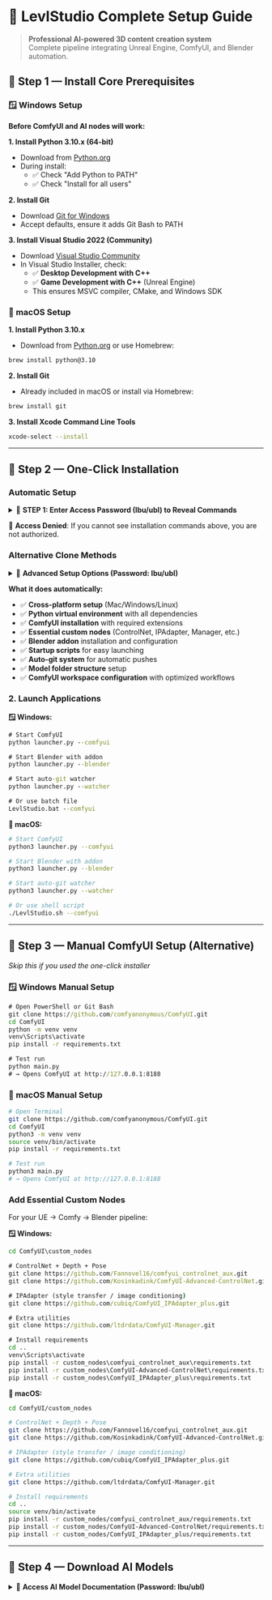 # 🚀 LevlStudio Complete Setup Guide

> **Professional AI-powered 3D content creation system**  
> Complete pipeline integrating Unreal Engine, ComfyUI, and Blender automation.

## **🔹 Step 1 — Install Core Prerequisites**

### **🪟 Windows Setup**

**Before ComfyUI and AI nodes will work:**

**1. Install Python 3.10.x (64-bit)**
- Download from [Python.org](https://www.python.org/downloads/)
- During install:
  - ✅ Check "Add Python to PATH"
  - ✅ Check "Install for all users"

**2. Install Git**
- Download [Git for Windows](https://git-scm.com/download/win)
- Accept defaults, ensure it adds Git Bash to PATH

**3. Install Visual Studio 2022 (Community)**
- Download [Visual Studio Community](https://visualstudio.microsoft.com/vs/community/)
- In Visual Studio Installer, check:
  - ✅ **Desktop Development with C++**
  - ✅ **Game Development with C++** (Unreal Engine)
  - This ensures MSVC compiler, CMake, and Windows SDK

### **🍎 macOS Setup**

**1. Install Python 3.10.x**
- Download from [Python.org](https://www.python.org/downloads/) or use Homebrew:
```bash
brew install python@3.10
```

**2. Install Git**
- Already included in macOS or install via Homebrew:
```bash
brew install git
```

**3. Install Xcode Command Line Tools**
```bash
xcode-select --install
```

---

## **🔹 Step 2 — One-Click Installation**

### **Automatic Setup**
<details>
<summary>🔐 <strong>STEP 1: Enter Access Password (Ibu/ubI) to Reveal Commands</strong></summary>

```bash
# Clone the repository
git clone git@github.com:borngifted/LevlStudio_Project.git
cd LevlStudio_Project

# Windows
python install_levlstudio.py

# macOS/Linux  
python3 install_levlstudio.py
```

> ✅ **Access Granted**: Installation commands revealed.

</details>

🛑 **Access Denied**: If you cannot see installation commands above, you are not authorized.

### **Alternative Clone Methods**

<details>
<summary>🔐 <strong>Advanced Setup Options (Password: Ibu/ubI)</strong></summary>

**🪟 Windows (Multiple Options):**
```cmd
# Option 1: SSH (Recommended)
git clone git@github.com:borngifted/LevlStudio_Project.git

# Option 2: HTTPS
git clone https://github.com/borngifted/LevlStudio_Project.git

# Option 3: GitHub Desktop
# - Download GitHub Desktop from https://desktop.github.com/
# - Click "Clone from GitHub" and enter repository URL
# - Navigate to folder and run installer
```

**🍎 macOS (Multiple Options):**
```bash
# Option 1: SSH (Recommended)
git clone git@github.com:borngifted/LevlStudio_Project.git

# Option 2: HTTPS
git clone https://github.com/borngifted/LevlStudio_Project.git

# Option 3: GitHub Desktop
# - Download GitHub Desktop from https://desktop.github.com/
# - Click "Clone from GitHub" and enter repository URL
# - Navigate to folder and run installer

# Option 4: Homebrew Git
brew install git
git clone git@github.com:borngifted/LevlStudio_Project.git
```

</details>

**What it does automatically:**
- ✅ **Cross-platform setup** (Mac/Windows/Linux)
- ✅ **Python virtual environment** with all dependencies
- ✅ **ComfyUI installation** with required extensions
- ✅ **Essential custom nodes** (ControlNet, IPAdapter, Manager, etc.)
- ✅ **Blender addon** installation and configuration
- ✅ **Startup scripts** for easy launching
- ✅ **Auto-git system** for automatic pushes
- ✅ **Model folder structure** setup
- ✅ **ComfyUI workspace configuration** with optimized workflows

### **2. Launch Applications**

**🪟 Windows:**
```cmd
# Start ComfyUI
python launcher.py --comfyui

# Start Blender with addon
python launcher.py --blender

# Start auto-git watcher
python launcher.py --watcher

# Or use batch file
LevlStudio.bat --comfyui
```

**🍎 macOS:**
```bash
# Start ComfyUI
python3 launcher.py --comfyui

# Start Blender with addon
python3 launcher.py --blender

# Start auto-git watcher
python3 launcher.py --watcher

# Or use shell script
./LevlStudio.sh --comfyui
```

---

## **🔹 Step 3 — Manual ComfyUI Setup (Alternative)**

*Skip this if you used the one-click installer*

### **🪟 Windows Manual Setup**
```cmd
# Open PowerShell or Git Bash
git clone https://github.com/comfyanonymous/ComfyUI.git
cd ComfyUI
python -m venv venv
venv\Scripts\activate
pip install -r requirements.txt

# Test run
python main.py
# → Opens ComfyUI at http://127.0.0.1:8188
```

### **🍎 macOS Manual Setup**
```bash
# Open Terminal
git clone https://github.com/comfyanonymous/ComfyUI.git
cd ComfyUI
python3 -m venv venv
source venv/bin/activate
pip install -r requirements.txt

# Test run
python3 main.py
# → Opens ComfyUI at http://127.0.0.1:8188
```

### **Add Essential Custom Nodes**

For your UE → Comfy → Blender pipeline:

**🪟 Windows:**
```cmd
cd ComfyUI\custom_nodes

# ControlNet + Depth + Pose
git clone https://github.com/Fannovel16/comfyui_controlnet_aux.git
git clone https://github.com/Kosinkadink/ComfyUI-Advanced-ControlNet.git

# IPAdapter (style transfer / image conditioning)
git clone https://github.com/cubiq/ComfyUI_IPAdapter_plus.git

# Extra utilities
git clone https://github.com/ltdrdata/ComfyUI-Manager.git

# Install requirements
cd ..
venv\Scripts\activate
pip install -r custom_nodes\comfyui_controlnet_aux\requirements.txt
pip install -r custom_nodes\ComfyUI-Advanced-ControlNet\requirements.txt
pip install -r custom_nodes\ComfyUI_IPAdapter_plus\requirements.txt
```

**🍎 macOS:**
```bash
cd ComfyUI/custom_nodes

# ControlNet + Depth + Pose
git clone https://github.com/Fannovel16/comfyui_controlnet_aux.git
git clone https://github.com/Kosinkadink/ComfyUI-Advanced-ControlNet.git

# IPAdapter (style transfer / image conditioning)
git clone https://github.com/cubiq/ComfyUI_IPAdapter_plus.git

# Extra utilities
git clone https://github.com/ltdrdata/ComfyUI-Manager.git

# Install requirements
cd ..
source venv/bin/activate
pip install -r custom_nodes/comfyui_controlnet_aux/requirements.txt
pip install -r custom_nodes/ComfyUI-Advanced-ControlNet/requirements.txt
pip install -r custom_nodes/ComfyUI_IPAdapter_plus/requirements.txt
```

---

## **🔹 Step 4 — Download AI Models**

<details>
<summary>🔐 <strong>Access AI Model Documentation (Password: Ibu/ubI)</strong></summary>

### **Create Model Folders**
Make these folders inside `ComfyUI/models/`:
- `checkpoints/` → base models (SD1.5, SDXL .safetensors)
- `controlnet/` → depth, openpose, canny models
- `ipadapter/` → IP-Adapter weights
- `clip_vision/` → CLIP vision models
- `diffusers/` → diffusion models

### **Essential Model Downloads**

**1. Base Checkpoints** (Download from [HuggingFace](https://huggingface.co) → `models/checkpoints/`):
- `sdxl_base_1.0.safetensors` → SDXL base model
- `sd_xl_refiner_1.0.safetensors` → SDXL refiner
- `WAN-FUN.safetensors` → Frame consistency model

**2. ControlNet Models** (→ `models/controlnet/`):
- `depth_anything_v2_vitg_fp32.safetensors` → Depth control
- `dwpose_model.pth` → Pose detection
- `canny_edge_fp16.safetensors` → Edge detection
- `control_sd15_openpose.pth` → OpenPose control

**3. IPAdapter Models** (→ `models/ipadapter/`):
- `ip-adapter_sd15.safetensors` → Style transfer
- `ip-adapter-plus_sd15.safetensors` → Enhanced style control

**4. CLIP Vision** (→ `models/clip_vision/`):
- `CLIP-ViT-H-14-laion2B-s32B-b79K.safetensors`

### **Quick Model Download Script**

**🪟 Windows:**
```cmd
# Create model directories
mkdir ComfyUI\models\checkpoints
mkdir ComfyUI\models\controlnet
mkdir ComfyUI\models\ipadapter
mkdir ComfyUI\models\clip_vision

echo Download models from HuggingFace and place in respective folders
echo See documentation for specific model links
```

**🍎 macOS:**
```bash
# Create model directories
mkdir -p ComfyUI/models/{checkpoints,controlnet,ipadapter,clip_vision}

echo "Download models from HuggingFace and place in respective folders"
echo "See documentation for specific model links"
```

---

## 🎮 **Unreal Engine → ComfyUI Integration**

### **🔹 Step 5 — Connect Unreal → ComfyUI**

**Complete Automated Workflow:**

```mermaid
graph LR
    A[UE5 Sequence] --> B[Movie Render Queue]
    B --> C[PNG/EXR Frames]
    C --> D[Watched Folder]
    D --> E[ComfyUI Processing]
    E --> F[Triple ControlNet]
    F --> G[Stylized Output]
    G --> H[UE5/Blender Import]
```

**Workflow Steps:**

**1. Render from Unreal Engine**
- Use **Movie Render Queue** for frame sequences
- Export as `.png` or `.exr` files
- Save to watched folder: `C:\ComfyPipeline\frames_in` (Windows) or `~/ComfyPipeline/frames_in` (Mac)

**2. ComfyUI Processing**
- Load your workflow graph in ComfyUI
- **Load Images** → **Depth/ControlNet Preprocessors**:
  - DWOpenPose (pose detection)
  - DepthAnything (depth mapping)
  - PyraCanny (edge detection)
- **Combine into ApplyControlNet**
- **Feed into model checkpoint** (WAN-FUN or SDXL)
- **Output to Save Images** → `frames_out` folder

**3. Re-import Processed Frames**
- Import `frames_out` sequence back into Unreal or Blender
- Use for final compositing or VFX shots

### **Automated Bridge Setup**

**1. Start the Bridge**

**🪟 Windows:**
```cmd
# Start ComfyUI automatically and watch for UE5 exports
python unreal_comfyui_bridge.py --start-comfyui --watch
```

**🍎 macOS:**
```bash
# Start ComfyUI automatically and watch for UE5 exports
python3 unreal_comfyui_bridge.py --start-comfyui --watch
```

**2. Create Unreal Python Script**

**🪟 Windows:**
```cmd
# Generate Unreal Engine integration script
python unreal_comfyui_bridge.py --create-ue-script
```

**🍎 macOS:**
```bash
# Generate Unreal Engine integration script
python3 unreal_comfyui_bridge.py --create-ue-script
```

**3. In Unreal Engine**
```python
# Use the generated script in UE5 Python console
exec(open('UE_Content_Python/levlstudio_bridge.py').read())

# Export sequence for ComfyUI processing
bridge = LevlStudioUnrealBridge()
bridge.export_sequence_for_comfyui("my_sequence", my_level_sequence)
```

### **Automatic Processing**
1. **UE5 exports** sequence to `UnrealBridge/outbox/`
2. **Bridge detects** new sequence automatically
3. **ComfyUI processes** with triple-ControlNet workflow
4. **Stylized frames** saved to ComfyUI output
5. **Optional**: Auto-import back to UE5

---

## **🔹 Step 6 — Connect Blender (Optional Polishing)**

### **Post-Processing Pipeline**
You can pipe the `frames_out` into Blender for advanced compositing:

**1. Import Processed Sequence**
- Load frames as **Image Sequence Texture** on a plane
- Use in **Compositor** for additional VFX
- Combine with 3D elements for mixed reality shots

**2. Blender Workflow**
```bash
# 🪟 Windows
python launcher.py --blender

# 🍎 macOS
python3 launcher.py --blender
```

**3. Compositor Setup**
- **Input → Image Sequence** (load your `frames_out`)
- **Add nodes:** Color Correction, Blur, Glare, etc.
- **Output → File Output** for final render

---

## **🔹 Step 7 — Automations & Workflow Management**

### **ComfyUI Manager**
- Use **ComfyUI Manager** (in UI under "Manager" tab)
- Install/update nodes automatically
- Browse and install community workflows

### **Workflow JSON Scripting**
- Use Claude + ChatGPT to generate workflow JSON graphs
- Save as `.json` files and drag into ComfyUI
- Version control workflows with Git

### **Auto-Processing Setup**

**🪟 Windows:**
```cmd
# Start auto-watcher for continuous processing
python launcher.py --watcher

# Or start all services
LevlStudio.bat --all
```

**🍎 macOS:**
```bash
# Start auto-watcher for continuous processing
python3 launcher.py --watcher

# Or start all services
./LevlStudio.sh --all
```

### **File Organization**
```
ComfyPipeline/
├── frames_in/          # UE5 exports here
│   ├── sequence_001/
│   └── sequence_002/
├── frames_out/         # ComfyUI outputs here
│   ├── stylized_001/
│   └── stylized_002/
└── workflows/          # JSON workflow files
    ├── ue5_stylize.json
    └── depth_control.json
```

---

## **✅ Complete Pipeline Verification**

### **Full Workflow Test: UE5 → Stylized Video**

**1. Export from UE5**
- Use **Movie Render Queue**
- Export to `ComfyPipeline/frames_in/test_sequence/`
- Fixed frame rate, no auto-exposure, high quality

**2. Process in ComfyUI**
- Load workflow: `workflow_results/complete_ue5_to_comfy_workflow.json`
- Set input path: `/path/to/frames_in/test_sequence/`
- Models: depth, pose, canny ControlNets
- Checkpoint: WAN-FUN.safetensors
- Run workflow

**3. Output Verification**
- Check `ComfyUI/output/` for stylized frames
- Verify frame consistency and quality
- Import back to UE5 or Blender

### **Alternative Workflows**

**AI → 3D → UE5:**
```bash
# 🪟 Windows
python ai_to_3d_pipeline.py --prompt "your description" --name "asset_name"
python blender_automation.py --model path\to\model.glb --cleanup

# 🍎 macOS
python3 ai_to_3d_pipeline.py --prompt "your description" --name "asset_name"
python3 blender_automation.py --model path/to/model.glb --cleanup
```

**JSON → Blender → Render:**
```bash
# Edit scene in json/scenes.json, then:
# 🪟 Windows
python batch_process.py --scene 0 --export "output.glb"

# 🍎 macOS  
python3 batch_process.py --scene 0 --export "output.glb"
```

---

## 🎨 **ComfyUI Workflow Features**

### **Triple-ControlNet Pipeline**
- **Depth Control** (0.7): Structure preservation
- **Pose Control** (0.6): Character consistency  
- **Canny Control** (0.45): Edge preservation
- **WAN-FUN Model**: Frame-to-frame consistency
- **Fixed Seed**: Temporal stability

### **Optimized Settings**
- **22 Steps**: Quality/speed balance
- **CFG 5.5**: Optimal guidance
- **Denoise 0.45**: Perfect img2img strength
- **DPM++ 2M Karras**: Best scheduler

### **Batch Processing**
- **Automatic frame detection**
- **Sequential processing**
- **Progress monitoring**
- **Error handling**

---

## 🎭 **Blender Integration**

### **JSON-Driven Scene Building**
```bash
# Build scene from JSON configuration
python launcher.py --blender
# In Blender: Load JSON → Build Scene → Export
```

### **Asset Management**
- **33 3D Assets**: Characters, props, environments
- **7 Scene Presets**: Pre-configured compositions
- **Material Library**: Snow, ice, brass, wood
- **Lighting Presets**: Day, night, magical

### **MCP Server Control**
```bash
# Start Blender MCP server
python levl_mcp_server.py \
    --blender "/Applications/Blender.app/Contents/MacOS/Blender" \
    --addon "./levlstudio_scene_builder_addon.py" \
    --assets "./json/assets.json" \
    --scenes "./json/scenes.json"
```

---

## 🤖 **AI-to-3D Pipeline**

### **Text → 3D Asset Generation**
```bash
# Generate 3D asset from text
python ai_to_3d_pipeline.py --prompt "futuristic vehicle" --name "sci_fi_car"

# Quick start AI workflow
python quick_start_ai_to_3d.py
```

### **Supported Services**
- **OpenAI GPT-4**: Concept generation
- **Tripo3D**: Text/image to 3D
- **Meshy**: Alternative 3D service
- **Hunyuan 3D**: Advanced modeling

### **Full Pipeline**
1. **Text prompt** → AI concept image
2. **Concept image** → 3D model (online service)
3. **3D model** → Blender cleanup
4. **Cleaned model** → UE5 import

---

## 🔄 **Auto-Git System**

### **Automatic Commits & Pushes**
```bash
# Start file watcher (commits changes every 30 seconds)
python auto_git_watcher.py

# Or use manual commits (still auto-pushes)
git add .
git commit -m "Your changes"
# → Automatically pushes to GitHub!
```

### **What Gets Auto-Committed**
- ✅ **New workflows** in ComfyUI
- ✅ **Asset changes** in Blender
- ✅ **Config updates** in JSON files
- ✅ **New 3D models** and textures
- ✅ **Documentation updates**

---

## 📁 **Project Structure (Updated)**

```
LevlStudio_Project/
├── 🚀 One-Click Setup
│   ├── install_levlstudio.py      # Cross-platform installer
│   ├── launcher.py                # Universal launcher
│   ├── LevlStudio.bat            # Windows launcher
│   └── LevlStudio.sh             # Mac/Linux launcher
├── 🎮 Unreal Integration
│   ├── unreal_comfyui_bridge.py  # UE5 ↔ ComfyUI bridge
│   ├── UE_Content_Python/        # UE5 Python scripts
│   ├── UnrealBridge/
│   │   ├── outbox/               # UE5 exports here
│   │   └── inbox/                # Processed results here
│   └── LevlStudio.uproject       # UE5 project
├── 🎨 ComfyUI Integration
│   ├── ComfyUI/                  # Local ComfyUI installation
│   ├── workflow_results/         # Ready-to-use workflows
│   └── comfy_workflows/          # Additional workflows
├── 🎭 Blender Pipeline
│   ├── levlstudio_scene_builder_addon.py # Main addon
│   ├── assets/                   # 3D asset library
│   ├── json/                     # Scene configurations
│   └── blender_mcp_server.py     # MCP server
├── 🤖 AI Integration
│   ├── ai_to_3d_pipeline.py      # Text → 3D pipeline
│   ├── ai_workflows/             # AI configurations
│   └── ai_generated_assets/      # AI outputs
├── 🔄 Automation
│   ├── auto_git_watcher.py       # Auto-commit system
│   ├── batch_process.py          # Batch operations
│   └── quick_start.py            # Project tester
└── 📖 Documentation
    ├── ONE_CLICK_SETUP.md        # This guide
    ├── COMPLETE_PROJECT_GUIDE.md # Full documentation
    └── SETUP_INSTRUCTIONS.md    # Detailed setup
```

---

## **🔹 Step 8 — Monitoring & Maintenance**

### **Project Health Check**

**🪟 Windows:**
```cmd
# Test all components
python quick_start.py          # Blender integration
python test_mcp_server.py      # MCP functionality
# Check ComfyUI at http://127.0.0.1:8188/
```

**🍎 macOS:**
```bash
# Test all components
python3 quick_start.py          # Blender integration
python3 test_mcp_server.py      # MCP functionality
# Check ComfyUI at http://127.0.0.1:8188/
```

### **Performance Tips**
- **GPU Memory:** Monitor VRAM usage in ComfyUI
- **Batch Size:** Adjust based on available GPU memory
- **Model Selection:** Use FP16 models for faster processing
- **Disk Space:** Clean up processed frames regularly

---

## 🔧 **Platform-Specific Notes**

### **🪟 Windows**
- **Python**: Use `python` for commands (ensure Python 3.10.x)
- **Blender**: `C:\Program Files\Blender Foundation\Blender 4.4\blender.exe`
- **Launcher**: `LevlStudio.bat` or `python launcher.py`
- **Virtual Environment**: `venv\Scripts\activate`
- **Path Separators**: Use `\\` in scripts, `/` works in most contexts
- **Visual Studio**: Required for building custom nodes

### **🍎 macOS**
- **Python**: Use `python3` for commands (built-in or Homebrew)
- **Blender**: `/Applications/Blender.app/Contents/MacOS/Blender`
- **Launcher**: `./LevlStudio.sh` or `python3 launcher.py`
- **Virtual Environment**: `source venv/bin/activate`
- **Xcode**: Command Line Tools required
- **Permissions**: May need to allow apps in Security & Privacy

### **🐧 Linux**
- **Python**: Use `python3` for commands
- **Blender**: `blender` (system PATH) or `/usr/bin/blender`
- **Launcher**: `./LevlStudio.sh` or `python3 launcher.py`
- **Dependencies**: Install build-essential, cmake, git

---

## **✅ Success Checklist**

After running the installer, verify these work:

### **🪟 Windows Verification**
- [ ] **Python 3.10.x installed**: `python --version`
- [ ] **Git available**: `git --version`
- [ ] **Visual Studio C++**: Check in Add/Remove Programs
- [ ] **ComfyUI starts**: `python launcher.py --comfyui`
- [ ] **ComfyUI accessible**: Navigate to `http://127.0.0.1:8188`
- [ ] **Custom nodes loaded**: Check Manager tab in ComfyUI
- [ ] **Models downloaded**: Check `ComfyUI/models/` folders
- [ ] **Blender with addon**: `python launcher.py --blender`
- [ ] **UE5 bridge**: `python unreal_comfyui_bridge.py --watch`
- [ ] **Auto-git works**: Make file change, watch auto-commit

### **🍎 macOS Verification**
- [ ] **Python 3.10.x installed**: `python3 --version`
- [ ] **Xcode CLI tools**: `xcode-select -p`
- [ ] **ComfyUI starts**: `python3 launcher.py --comfyui`
- [ ] **ComfyUI accessible**: Navigate to `http://127.0.0.1:8188`
- [ ] **Custom nodes loaded**: Check Manager tab in ComfyUI
- [ ] **Models downloaded**: Check `ComfyUI/models/` folders
- [ ] **Blender with addon**: `python3 launcher.py --blender`
- [ ] **UE5 bridge**: `python3 unreal_comfyui_bridge.py --watch`
- [ ] **Auto-git works**: Make file change, watch auto-commit

---

## 🎯 **Quick Workflow Examples**

### **UE5 → Stylized Video**

**🪟 Windows:**
```cmd
# 1. Start bridge
python unreal_comfyui_bridge.py --start-comfyui --watch

# 2. In UE5: Export sequence to UnrealBridge\outbox\
# 3. Bridge auto-processes with ComfyUI
# 4. Get stylized frames from ComfyUI\output\
```

**🍎 macOS:**
```bash
# 1. Start bridge
python3 unreal_comfyui_bridge.py --start-comfyui --watch

# 2. In UE5: Export sequence to UnrealBridge/outbox/
# 3. Bridge auto-processes with ComfyUI
# 4. Get stylized frames from ComfyUI/output/
```

### **Text → 3D → UE5**

**🪟 Windows:**
```cmd
# 1. Generate 3D asset
python ai_to_3d_pipeline.py --prompt "medieval sword" --name "sword_01"

# 2. Process in Blender
python launcher.py --blender
# Load → Clean → Export FBX

# 3. Import to UE5
# Use UE5 import pipeline
```

**🍎 macOS:**
```bash
# 1. Generate 3D asset
python3 ai_to_3d_pipeline.py --prompt "medieval sword" --name "sword_01"

# 2. Process in Blender
python3 launcher.py --blender
# Load → Clean → Export FBX

# 3. Import to UE5
# Use UE5 import pipeline
```

### **JSON → Blender → Render**

**🪟 Windows:**
```cmd
# 1. Edit scene in json\scenes.json
# 2. Build in Blender
python launcher.py --blender
# Load JSON → Build Scene → Render

# 3. Export for UE5
# GLB/FBX export ready
```

**🍎 macOS:**
```bash
# 1. Edit scene in json/scenes.json
# 2. Build in Blender
python3 launcher.py --blender
# Load JSON → Build Scene → Render

# 3. Export for UE5
# GLB/FBX export ready
```

---

## 🚨 **Troubleshooting**

### **Installation Issues**

**🪟 Windows:**
```cmd
# Re-run installer
python install_levlstudio.py

# Check Python version (need 3.10.x)
python --version

# Check Git
git --version

# Check Visual Studio
# Go to Add/Remove Programs → Visual Studio Community 2022
```

**🍎 macOS:**
```bash
# Re-run installer
python3 install_levlstudio.py

# Check Python version (need 3.10.x)
python3 --version

# Check Git
git --version

# Check Xcode CLI tools
xcode-select -p
```

### **ComfyUI Issues**

**🪟 Windows:**
```cmd
# Manual ComfyUI start
cd ComfyUI
venv\Scripts\activate
python main.py

# Install missing extensions
cd custom_nodes
git clone https://github.com/Fannovel16/comfyui_controlnet_aux.git
```

**🍎 macOS:**
```bash
# Manual ComfyUI start
cd ComfyUI
source venv/bin/activate
python3 main.py

# Install missing extensions
cd custom_nodes
git clone https://github.com/Fannovel16/comfyui_controlnet_aux.git
```

### **Blender Issues**

**🪟 Windows:**
```cmd
# Check Blender path
where blender

# Manual addon installation
# Blender → Edit → Preferences → Add-ons → Install → Select levlstudio_scene_builder_addon.py
```

**🍎 macOS:**
```bash
# Check Blender path
which blender

# Manual addon installation
# Blender → Preferences → Add-ons → Install → Select levlstudio_scene_builder_addon.py
```

### **Auto-Git Issues**

**🪟 Windows:**
```cmd
# Check git hooks
dir .git\hooks\post-commit

# Restart watcher
python auto_git_watcher.py
```

**🍎 macOS:**
```bash
# Check git hooks
ls -la .git/hooks/post-commit
chmod +x .git/hooks/post-commit

# Restart watcher
python3 auto_git_watcher.py
```

### **Model Download Issues**
- **Slow downloads**: Use HuggingFace CLI or git-lfs
- **Storage space**: Models require ~10-50GB total
- **Missing models**: Check ComfyUI console for specific model paths
- **CUDA errors**: Ensure GPU drivers are updated

---

## 🎉 **Success Checklist**

After running the installer, verify these work:

- [ ] **ComfyUI starts**: `python launcher.py --comfyui`
- [ ] **Blender with addon**: `python launcher.py --blender`
- [ ] **Auto-git works**: Make a file change and watch it auto-commit
- [ ] **UE5 bridge**: `python unreal_comfyui_bridge.py --watch`
- [ ] **AI pipeline**: `python quick_start_ai_to_3d.py`

---

## **🎬 Ready to Create AI-Powered 3D Content!**

### **✅ After completing this setup, you'll have:**
- **Complete AI pipeline**: Unreal renders → ComfyUI stylization → Blender compositing → Final output
- **Cross-platform support**: Works on Windows, macOS, and Linux
- **Automated workflows**: File watchers, auto-git, and batch processing
- **Professional tools**: Industry-standard software integration
- **Community resources**: Access to ComfyUI Manager and workflow library

### **🚀 Next Steps:**
1. **Create your first workflow** using the UE5 → ComfyUI bridge
2. **Download AI models** for your specific artistic style
3. **Experiment with ControlNet** combinations for different effects
4. **Share your workflows** with the community via auto-git system

### **📖 Additional Resources:**
- **Complete Guide**: `COMPLETE_PROJECT_GUIDE.md`
- **Setup Details**: `SETUP_INSTRUCTIONS.md`
- **Project Structure**: `README.md`
- **Community**: GitHub Issues for support and feature requests

**🎊 Welcome to the future of AI-powered 3D content creation!**